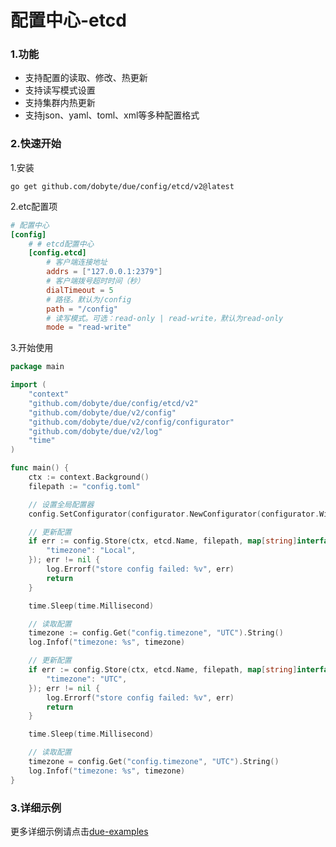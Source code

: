 # 配置中心-etcd

### 1.功能

* 支持配置的读取、修改、热更新
* 支持读写模式设置
* 支持集群内热更新
* 支持json、yaml、toml、xml等多种配置格式

### 2.快速开始

1.安装

```shell
go get github.com/dobyte/due/config/etcd/v2@latest
```

2.etc配置项

```toml
# 配置中心
[config]
    # # etcd配置中心
    [config.etcd]
        # 客户端连接地址
        addrs = ["127.0.0.1:2379"]
        # 客户端拨号超时时间（秒）
        dialTimeout = 5
        # 路径。默认为/config
        path = "/config"
        # 读写模式。可选：read-only | read-write，默认为read-only
        mode = "read-write"
```

3.开始使用

```go
package main

import (
	"context"
	"github.com/dobyte/due/config/etcd/v2"
	"github.com/dobyte/due/v2/config"
	"github.com/dobyte/due/v2/config/configurator"
	"github.com/dobyte/due/v2/log"
	"time"
)

func main() {
	ctx := context.Background()
	filepath := "config.toml"

	// 设置全局配置器
	config.SetConfigurator(configurator.NewConfigurator(configurator.WithSources(etcd.NewSource())))

	// 更新配置
	if err := config.Store(ctx, etcd.Name, filepath, map[string]interface{}{
		"timezone": "Local",
	}); err != nil {
		log.Errorf("store config failed: %v", err)
		return
	}

	time.Sleep(time.Millisecond)

	// 读取配置
	timezone := config.Get("config.timezone", "UTC").String()
	log.Infof("timezone: %s", timezone)

	// 更新配置
	if err := config.Store(ctx, etcd.Name, filepath, map[string]interface{}{
		"timezone": "UTC",
	}); err != nil {
		log.Errorf("store config failed: %v", err)
		return
	}

	time.Sleep(time.Millisecond)

	// 读取配置
	timezone = config.Get("config.timezone", "UTC").String()
	log.Infof("timezone: %s", timezone)
}
```

### 3.详细示例

更多详细示例请点击[due-examples](https://github.com/dobyte/due-examples/config/etcd/README.md)